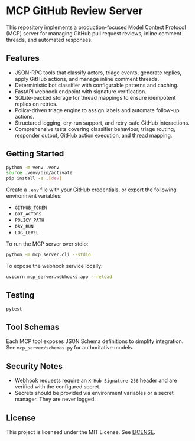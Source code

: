 # MCP GitHub Review Server

This repository implements a production-focused Model Context Protocol (MCP) server for managing GitHub pull request reviews, inline comment threads, and automated responses.

## Features

- JSON-RPC tools that classify actors, triage events, generate replies, apply GitHub actions, and manage inline comment threads.
- Deterministic bot classifier with configurable patterns and caching.
- FastAPI webhook endpoint with signature verification.
- SQLite-backed storage for thread mappings to ensure idempotent replies on retries.
- Policy-driven triage engine to assign labels and automate follow-up actions.
- Structured logging, dry-run support, and retry-safe GitHub interactions.
- Comprehensive tests covering classifier behaviour, triage routing, responder output, GitHub action execution, and thread mapping.

## Getting Started

```bash
python -m venv .venv
source .venv/bin/activate
pip install -e .[dev]
```

Create a `.env` file with your GitHub credentials, or export the following environment variables:

- `GITHUB_TOKEN`
- `BOT_ACTORS`
- `POLICY_PATH`
- `DRY_RUN`
- `LOG_LEVEL`

To run the MCP server over stdio:

```bash
python -m mcp_server.cli --stdio
```

To expose the webhook service locally:

```bash
uvicorn mcp_server.webhooks:app --reload
```

## Testing

```bash
pytest
```

## Tool Schemas

Each MCP tool exposes JSON Schema definitions to simplify integration. See `mcp_server/schemas.py` for authoritative models.

## Security Notes

- Webhook requests require an `X-Hub-Signature-256` header and are verified with the configured secret.
- Secrets should be provided via environment variables or a secret manager. They are never logged.

## License

This project is licensed under the MIT License. See [LICENSE](LICENSE).
